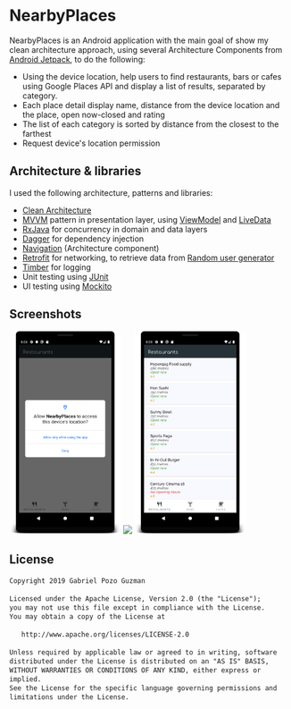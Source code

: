 # NearbyPlaces

NearbyPlaces is an Android application with the main goal of show my clean architecture approach, using several Architecture Components from [Android Jetpack](https://developer.android.com/jetpack), to do the following:
* Using the device location, help users to find restaurants, bars or cafes using Google Places API and
display a list of results, separated by category.
* Each place detail display name, distance from the device location and the place, open now-closed and rating
* The list of each category is sorted by distance from the closest to the farthest
* Request device's location permission

## Architecture & libraries
I used the following architecture, patterns and libraries:
* [Clean Architecture](https://proandroiddev.com/clean-architecture-data-flow-dependency-rule-615ffdd79e29)
* [MVVM](https://proandroiddev.com/mvvm-architecture-viewmodel-and-livedata-part-1-604f50cda1) pattern in presentation layer, using [ViewModel](https://developer.android.com/topic/libraries/architecture/viewmodel?gclid=CjwKCAjwwtTmBRBqEiwA-b6c_xzTC-8dos110OOgVQtVX2pFi1lNuJ7M4ZDlZo78pG2gFcQgAYyrIRoCOLAQAvD_BwE) and [LiveData](https://developer.android.com/topic/libraries/architecture/livedata)
* [RxJava](https://github.com/ReactiveX/RxJava) for concurrency in domain and data layers
* [Dagger](https://github.com/InsertKoinIO/koin) for dependency injection
* [Navigation](https://developer.android.com/guide/navigation) (Architecture component)
* [Retrofit](https://square.github.io/retrofit/) for networking, to retrieve data from [Random user generator](https://randomuser.me/)
* [Timber](https://github.com/JakeWharton/timber) for logging
* Unit testing using [JUnit](https://junit.org/junit5/)
* UI testing using [Mockito](https://site.mockito.org/)

## Screenshots

<img src="screenshots/screenshot_location.png" width=200> <img src="screenshots/screenshot_restaurants" width=200> <img src="screenshots/screenshot_restaurants.png" width=200> 

License
-------

    Copyright 2019 Gabriel Pozo Guzman

    Licensed under the Apache License, Version 2.0 (the "License");
    you may not use this file except in compliance with the License.
    You may obtain a copy of the License at

       http://www.apache.org/licenses/LICENSE-2.0

    Unless required by applicable law or agreed to in writing, software
    distributed under the License is distributed on an "AS IS" BASIS,
    WITHOUT WARRANTIES OR CONDITIONS OF ANY KIND, either express or implied.
    See the License for the specific language governing permissions and
    limitations under the License.
